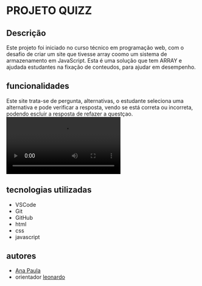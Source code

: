 # PROJETO QUIZZ
## Descrição
Este projeto foi iniciado no curso técnico em programação web, com o desafio de criar um site que tivesse array coomo um sistema de armazenamento em JavaScript. Esta é uma solução que tem ARRAY e ajudada estudantes na fixação de conteudos, para ajudar em desempenho.
## funcionalidades
Este site trata-se de pergunta, alternativas, o estudante seleciona uma alternativa e pode verificar a resposta, vendo se está correta ou incorreta, podendo escluir a resposta de refazer a questçao.
![imagem](img/imagemk.mp4)
## tecnologias utilizadas
- VSCode
- Git
- GitHub
- html
- css
- javascript
## autores
- [Ana Paula](https://github.com/anapaulacd)
- orientador [leonardo](https://github.com/LeonardoRochaMarista)

